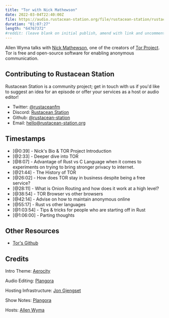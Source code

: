 ```yaml
---
title: "Tor with Nick Mathewson"
date: 2022-03-04T22:40:00Z
file: https://audio.rustacean-station.org/file/rustacean-station/rustacean-station-e057-nick-mathewson.mp3
duration: "01:07:27"
length: "64767372"
#reddit: (leave blank on initial publish, amend with link and uncomment this line after Reddit thread has been posted)
---
```

Allen Wyma talks with [Nick Mathewson](http://www.wangafu.net/~nickm/), one of the creators of [Tor Project](https://www.torproject.org/). Tor is free and open-source software for enabling anonymous communication.


## Contributing to Rustacean Station

Rustacean Station is a community project; get in touch with us if you'd like to suggest an idea for an episode or offer your services as a host or audio editor!

- Twitter: [@rustaceanfm](https://twitter.com/rustaceanfm)
- Discord: [Rustacean Station](https://discord.gg/cHc3Gyc)
- Github: [@rustacean-station](https://github.com/rustacean-station/)
- Email: [hello@rustacean-station.org](mailto:hello@rustacean-station.org)

## Timestamps 

- [@0:39] - Nick's Bio & TOR Project Introduction
- [@2:33] - Deeper dive into TOR
- [@8:07] - Advantage of Rust vs C Language when it comes to experiments on trying to bring stronger privacy to internet.
- [@21:44] - The History of TOR
- [@26:02] - How does TOR stay in business despite being a free service?
- [@28:11] - What is Onion Routing and how does it work at a high level?
- [@38:54] - TOR Browser vs other browsers
- [@42:14] - Advise on how to maintain anonymous online
- [@55:17] - Rust vs other languages
- [@1:03:54] - Tips & tricks for people who are starting off in Rust
- [@1:06:00] - Parting thoughts

## Other Resources
- [Tor's Github](https://github.com/TheTorProject)

## Credits
Intro Theme: [Aerocity](https://twitter.com/AerocityMusic)

Audio Editing: [Plangora](https://twitter.com/plangora)

Hosting Infrastructure: [Jon Gjengset](https://twitter.com/jonhoo/)

Show Notes: [Plangora](https://twitter.com/plangora)

Hosts: [Allen Wyma](https://twitter.com/allenwyma)
